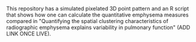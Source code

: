 This repository has a simulated pixelated 3D point pattern and an R script that shows how one can calculate the quantitative emphysema measures compared in "Quantifying the spatial clustering characteristics of radiographic emphysema explains variability in pulmonary function" (ADD LINK ONCE LIVE).
